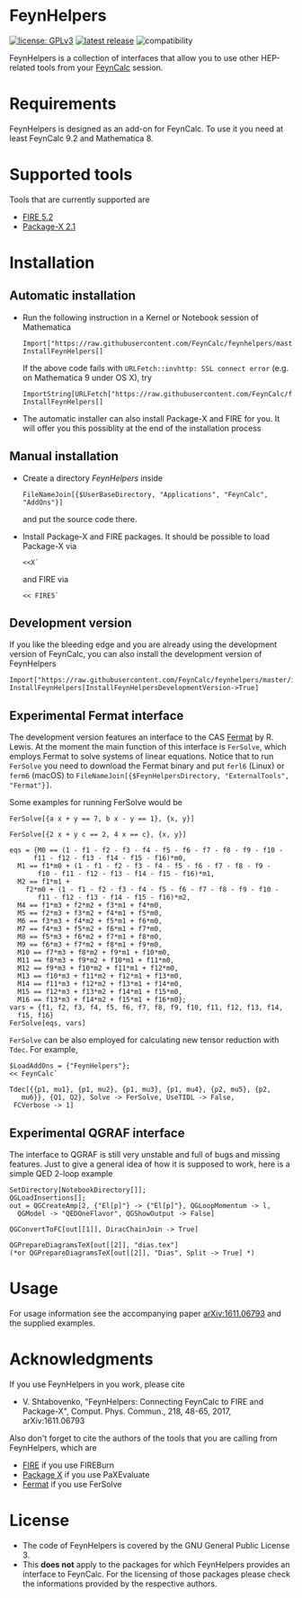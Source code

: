# FeynHelpers

[![license: GPLv3](https://img.shields.io/badge/license-GPLv3-brightgreen.svg)](https://github.com/FeynCalc/feynhelpers/blob/master/LICENSE)
[![latest release](https://img.shields.io/github/release/FeynCalc/feynhelpers.svg)](https://github.com/FeynCalc/feynhelpers/releases)
![compatibility](https://img.shields.io/badge/Mathematica-8.x_9.x_10.x_11.x_12.x-brightgreen.svg)

FeynHelpers is a collection of interfaces that allow you to use other HEP-related tools from your [FeynCalc](http://www.feyncalc.org/) session.

# Requirements

FeynHelpers is designed as an add-on for FeynCalc. To use it you need at least FeynCalc 9.2 and Mathematica 8.

# Supported tools

Tools that are currently supported are

 * [FIRE 5.2](https://bitbucket.org/feynmanIntegrals/fire)
 * [Package-X 2.1](https://packagex.hepforge.org)

# Installation

## Automatic installation

* Run the following instruction in a Kernel or Notebook session of Mathematica


    ```
    Import["https://raw.githubusercontent.com/FeynCalc/feynhelpers/master/install.m"]
    InstallFeynHelpers[]
    ```

  If the above code fails with `URLFetch::invhttp: SSL connect error` (e.g. on Mathematica 9 under OS X), try

    ```
    ImportString[URLFetch["https://raw.githubusercontent.com/FeynCalc/feynhelpers/master/install.m"]]
    InstallFeynHelpers[]
    ```

* The automatic installer can also install Package-X and FIRE for you. It will offer you this possiblity at the end of the installation process

## Manual installation

* Create a directory _FeynHelpers_ inside

	```
	FileNameJoin[{$UserBaseDirectory, "Applications", "FeynCalc", "AddOns"}]
	```

	and put the source code there.

* Install Package-X and FIRE packages.  It should be possible to load Package-X via

	```
	<<X`
	```

	and FIRE via

	```
	<< FIRE5`
	```

## Development version

If you like the bleeding edge and you are already using the development version of FeynCalc, you can also install the development version of FeynHelpers

```
Import["https://raw.githubusercontent.com/FeynCalc/feynhelpers/master/install.m"]
InstallFeynHelpers[InstallFeynHelpersDevelopmentVersion->True]
```

## Experimental Fermat interface

The development version features an interface to the CAS [Fermat](http://home.bway.net/lewis/) by R. Lewis. At the moment
the main function of this interface is `FerSolve`, which employs Fermat to solve systems of linear equations. Notice that to run `FerSolve` you need to download the Fermat binary and put `ferl6` (Linux) or `ferm6` (macOS) to `FileNameJoin[{$FeynHelpersDirectory, "ExternalTools", "Fermat"}]`.


Some examples for running FerSolve would be


```
FerSolve[{a x + y == 7, b x - y == 1}, {x, y}]
```

```
FerSolve[{2 x + y c == 2, 4 x == c}, {x, y}]
```

```
eqs = {M0 == (1 - f1 - f2 - f3 - f4 - f5 - f6 - f7 - f8 - f9 - f10 - 
      f11 - f12 - f13 - f14 - f15 - f16)*m0, 
  M1 == f1*m0 + (1 - f1 - f2 - f3 - f4 - f5 - f6 - f7 - f8 - f9 - 
       f10 - f11 - f12 - f13 - f14 - f15 - f16)*m1, 
  M2 == f1*m1 + 
    f2*m0 + (1 - f1 - f2 - f3 - f4 - f5 - f6 - f7 - f8 - f9 - f10 - 
       f11 - f12 - f13 - f14 - f15 - f16)*m2, 
  M4 == f1*m3 + f2*m2 + f3*m1 + f4*m0, 
  M5 == f2*m3 + f3*m2 + f4*m1 + f5*m0, 
  M6 == f3*m3 + f4*m2 + f5*m1 + f6*m0, 
  M7 == f4*m3 + f5*m2 + f6*m1 + f7*m0, 
  M8 == f5*m3 + f6*m2 + f7*m1 + f8*m0, 
  M9 == f6*m3 + f7*m2 + f8*m1 + f9*m0, 
  M10 == f7*m3 + f8*m2 + f9*m1 + f10*m0, 
  M11 == f8*m3 + f9*m2 + f10*m1 + f11*m0, 
  M12 == f9*m3 + f10*m2 + f11*m1 + f12*m0, 
  M13 == f10*m3 + f11*m2 + f12*m1 + f13*m0, 
  M14 == f11*m3 + f12*m2 + f13*m1 + f14*m0, 
  M15 == f12*m3 + f13*m2 + f14*m1 + f15*m0, 
  M16 == f13*m3 + f14*m2 + f15*m1 + f16*m0};
vars = {f1, f2, f3, f4, f5, f6, f7, f8, f9, f10, f11, f12, f13, f14, 
  f15, f16}
FerSolve[eqs, vars]
```

`FerSolve` can be also employed for calculating new tensor reduction with `Tdec`. For example,

```
$LoadAddOns = {"FeynHelpers"};
<< FeynCalc`

Tdec[{{p1, mu1}, {p1, mu2}, {p1, mu3}, {p1, mu4}, {p2, mu5}, {p2, 
   mu6}}, {Q1, Q2}, Solve -> FerSolve, UseTIDL -> False, 
 FCVerbose -> 1]
```

## Experimental QGRAF interface

The interface to QGRAF is still very unstable and full of bugs and missing features. Just to 
give a general idea of how it is supposed to work, here is a simple QED 2-loop example

```
SetDirectory[NotebookDirectory[]];
QGLoadInsertions[];
out = QGCreateAmp[2, {"El[p]"} -> {"El[p]"}, QGLoopMomentum -> l, 
  QGModel -> "QEDOneFlavor", QGShowOutput -> False]
  
QGConvertToFC[out[[1]], DiracChainJoin -> True]  

QGPrepareDiagramsTeX[out[[2]], "dias.tex"]
(*or QGPrepareDiagramsTeX[out[[2]], "Dias", Split -> True] *)
```

# Usage

For usage information see the accompanying paper [arXiv:1611.06793](https://arxiv.org/abs/1611.06793) and the supplied examples.

# Acknowledgments

If you use FeynHelpers in you work, please cite

* V. Shtabovenko, "FeynHelpers: Connecting FeynCalc to FIRE and Package-X", Comput. Phys. Commun., 218, 48-65, 2017, arXiv:1611.06793

Also don't forget to cite the authors of the tools that you are calling from FeynHelpers, which are

* [FIRE](http://inspirehep.net/record/1310407?ln=en) if you use FIREBurn
* [Package X](http://inspirehep.net/record/1347391/) if you use PaXEvaluate
* [Fermat](https://home.bway.net/lewis) if you use FerSolve

# License

* The code of FeynHelpers is covered by the GNU General Public License 3.
* This __does not__ apply to the packages for which FeynHelpers provides an interface to FeynCalc. For the licensing of those packages please check the informations provided by the respective authors.
